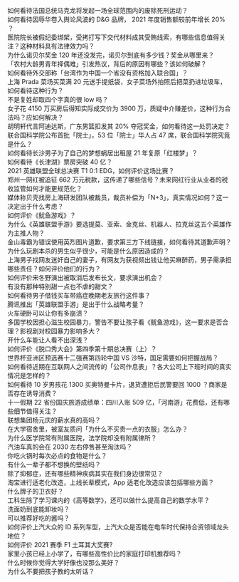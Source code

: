 如何看待法国总统马克龙将发起一场全球范围内的废除死刑运动？  
如何看待因辱华卷入舆论风波的 D&G 品牌， 2021 年度销售额较前年增长 20% ？  
医院院长被假纪委绑架，受拷打写下交代材料成其受贿线索，有哪些信息值得关注？这种材料具有法律效力吗？  
为什么诺贝尔奖金 120 年还没发完，诺贝尔到底有多少钱？奖金从哪里来？  
「农村大龄男青年择偶难」引发热议，背后的原因有哪些？该如何破解？  
如何看待外交部称「台湾作为中国一个省没有资格加入联合国」？  
上海 Prada 菜场买菜满 20 元送手提纸袋，女子菜场外拍照后把菜扔进垃圾车，如何看待这种行为？  
不是复姓却取四个字真的很 low 吗？  
女子花 4150 万买房后得知实际成交价为 3900 万，质疑中介赚差价，这种行为合法吗？应如何解决？  
胡明轩代言阿迪达斯，广东男篮扣发其 20% 夺冠奖金，如何看待这一处罚决定？  
联合国科学院公布首批「院士」，53 位「院士」华人占 47 席，联合国科学院究竟是什么？  
如何看待长沙男子为了自己的梦想蜗居出租屋 21 年复原「红楼梦」？  
如何看待《长津湖》票房突破 40 亿？  
2021 英雄联盟全球总决赛 T1 0:1 EDG，如何评价这场比赛？  
郑州一网红被追征 662 万元税款，这传递了哪些信号？未来网红行业从业者的税收监管如何才能更规范化？  
媒体称贝壳找房上海研发团队被裁员，裁员补偿为「N+3」，真实情况如何？这一决定出于什么考虑？  
如何评价《鱿鱼游戏》？  
为什么《英雄联盟手游》要选提莫、亚索、金克丝、机器人、拉克丝这五个英雄作为主推人物？  
金山毒霸为错误使用英烈图片道歉，要求第三方下线链接，如何看待其道歉声明？  
为什么玩剧本杀的男生似乎很少，可能是什么原因造成的？  
上海男子找网友迷奸自己的妻子，有网友为获视频出钱让他买麻醉药，男子需承担哪些责任？如何评价他们的行为？  
如何评价宋冬野演出被取消后发布长文，要求演出机会？  
有没有那种特别甜一点也不虐的甜文？  
如何看待男子借钱买车带癌症晚期老友旅行这件事？  
腾讯推出「英雄联盟手游」是出于什么战略考量？  
火车硬卧可以让你有多崩溃？  
多国学校因担心滋生校园暴力，警告不要让孩子看《鱿鱼游戏》，这一要求是否合理？影视剧对校园暴力影响多大？  
开什么车能让人看不出深浅？  
如何评价《脱口秀大会》第四季第十期总决赛（上）？  
世界杯亚洲区预选赛十二强赛第四轮中国 VS 沙特，国足需要如何把握战局？  
如何看待近期在互联网人之间流传的「公司作息表」？各大公司上下班时间的真实情况是怎样的？  
如何看待 10 岁男孩花 1300 买奥特曼卡片，退货遭拒后民警要回 1000 ？商家是否存在诱导消费？  
十一假期 22 省份国庆旅游成绩单：四川入账 509 亿，「河南游」花费低，还有哪些细节值得关注？  
联想集团杨元庆的薪水真的高吗？  
在大学宿舍里，被室友质问「为什么不买贵一点的衣服」怎么办？  
为什么医学院常有附属医院，法学院却没有附属律所？  
汽油车真的会在 2030 左右停售甚至淘汰吗？  
你吃火锅时每次必点的食物是什么？  
有什么一辈子都不想换的壁纸吗？  
除了抑郁症，还有哪些精神疾病其实在我们身边很常见？  
淘宝进行适老化改造，上线长辈模式，App 适老化改造应该包括哪些方面？  
什么牌子的卫衣好？  
工科生除了学习课内的《高等数学》，还可以做什么提高自己的数学水平？  
洗面奶到底能卸妆吗？  
可以推荐好吃的酱吗？  
如何评价上汽大众的 ID 系列车型，上汽大众是否能在电车时代保持合资领域龙头地位？  
如何评价 2021 赛季 F1 土耳其大奖赛?  
家里小孩已经上小学了，有哪些高性价比的家庭打印机推荐吗？  
什么时候你觉得大学好像也没那么美好？  
为什么不要把孩子教的太听话？  
